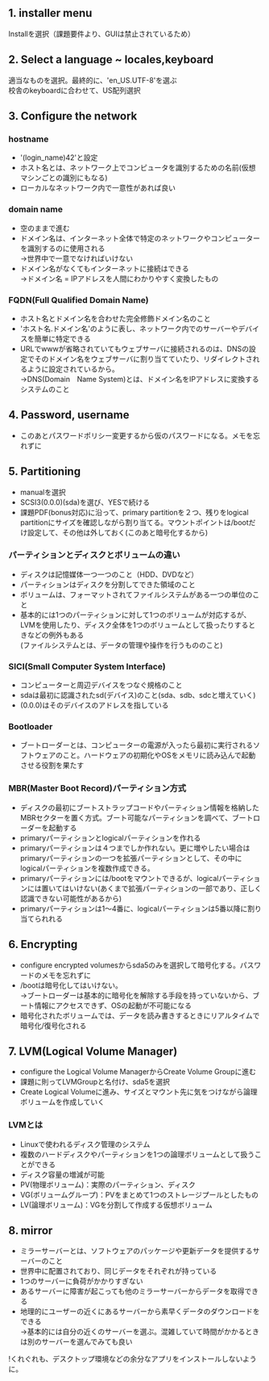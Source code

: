 ## 1. installer menu
Installを選択（課題要件より、GUIは禁止されているため）
## 2. Select a language ~ locales,keyboard
適当なものを選択。最終的に、'en_US.UTF-8'を選ぶ  
校舎のkeyboardに合わせて、US配列選択
## 3. Configure the network
### hostname
* '(login_name)42'と設定  
* ホスト名とは、ネットワーク上でコンピュータを識別するための名前(仮想マシンごとの識別にもなる)  
* ローカルなネットワーク内で一意性があれば良い
### domain name
* 空のままで進む  
* ドメイン名は、インターネット全体で特定のネットワークやコンピューターを識別するのに使用される  
→世界中で一意でなければいけない
* ドメイン名がなくてもインターネットに接続はできる  
→ドメイン名 = IPアドレスを人間にわかりやすく変換したもの  
### FQDN(Full Qualified Domain Name)
* ホスト名とドメイン名を合わせた完全修飾ドメイン名のこと  
* 'ホスト名.ドメイン名'のように表し、ネットワーク内でのサーバーやデバイスを簡単に特定できる  
* URLでwwwが省略されていてもウェブサーバに接続されるのは、DNSの設定でそのドメイン名をウェブサーバに割り当てていたり、リダイレクトされるように設定されているから。  
→DNS(Domain　Name System)とは、ドメイン名をIPアドレスに変換するシステムのこと  
## 4. Password, username
* このあとパスワードポリシー変更するから仮のパスワードになる。メモを忘れずに
## 5. Partitioning
* manualを選択  
* SCSI3(0.0.0)(sda)を選び、YESで続ける   
* 課題PDF(bonus対応)に沿って、primary partitionを２つ、残りをlogical partitionにサイズを確認しながら割り当てる。マウントポイントは/bootだけ設定して、その他は外しておく(このあと暗号化するから)  
### パーティションとディスクとボリュームの違い
* ディスクは記憶媒体一つ一つのこと（HDD、DVDなど）
* パーティションはディスクを分割してできた領域のこと
* ボリュームは、フォーマットされてファイルシステムがある一つの単位のこと
* 基本的には1つのパーティションに対して1つのボリュームが対応するが、LVMを使用したり、ディスク全体を1つのボリュームとして扱ったりするときなどの例外もある  
(ファイルシステムとは、データの管理や操作を行うもののこと)  
### SICI(Small Computer System Interface)
* コンピューターと周辺デバイスをつなぐ規格のこと  
* sdaは最初に認識されたsd(デバイス)のこと(sda、sdb、sdcと増えていく)  
* (0.0.0)はそのデバイスのアドレスを指している
### Bootloader
* ブートローダーとは、コンピューターの電源が入ったら最初に実行されるソフトウェアのこと。ハードウェアの初期化やOSをメモリに読み込んで起動させる役割を果たす  
### MBR(Master Boot Record)パーティション方式
* ディスクの最初にブートストラップコードやパーティション情報を格納したMBRセクターを置く方式。ブート可能なパーティションを調べて、ブートローダーを起動する  
* primaryパーティションとlogicalパーティションを作れる
* primaryパーティションは４つまでしか作れない。更に増やしたい場合はprimaryパーティションの一つを拡張パーティションとして、その中にlogicalパーティションを複数作成できる。
* primaryパーティションには/bootをマウントできるが、logicalパーティションには置いてはいけない(あくまで拡張パーティションの一部であり、正しく認識できない可能性があるから)
* primaryパーティションは1〜4番に、logicalパーティションは5番以降に割り当てられれる
## 6. Encrypting
* configure encrypted volumesからsda5のみを選択して暗号化する。パスワードのメモを忘れずに
* /bootは暗号化してはいけない。  
→ブートローダーは基本的に暗号化を解除する手段を持っていないから、ブート情報にアクセスできず、OSの起動が不可能になる  
* 暗号化されたボリュームでは、データを読み書きするときにリアルタイムで暗号化/復号化される  
## 7. LVM(Logical Volume Manager)
* configure the Logical Volume ManagerからCreate Volume Groupに進む  
* 課題に則ってLVMGroupと名付け、sda5を選択  
* Create Logical Volumeに進み、サイズとマウント先に気をつけながら論理ボリュームを作成していく  
### LVMとは
* Linuxで使われるディスク管理のシステム  
* 複数のハードディスクやパーティションを1つの論理ボリュームとして扱うことができる  
* ディスク容量の増減が可能  
* PV(物理ボリューム)：実際のパーティション、ディスク  
* VG(ボリュームグループ)：PVをまとめて1つのストレージプールとしたもの  
* LV(論理ボリューム)：VGを分割して作成する仮想ボリューム  
## 8. mirror
* ミラーサーバーとは、ソフトウェアのパッケージや更新データを提供するサーバーのこと  
* 世界中に配置されており、同じデータをそれぞれが持っている  
* 1つのサーバーに負荷がかかりすぎない  
* あるサーバーに障害が起こっても他のミラーサーバーからデータを取得できる  
* 地理的にユーザーの近くにあるサーバーから素早くデータのダウンロードをできる  
→基本的には自分の近くのサーバーを選ぶ。混雑していて時間がかかるときは別のサーバーを選んでみても良い  

!くれぐれも、デスクトップ環境などの余分なアプリをインストールしないように。
